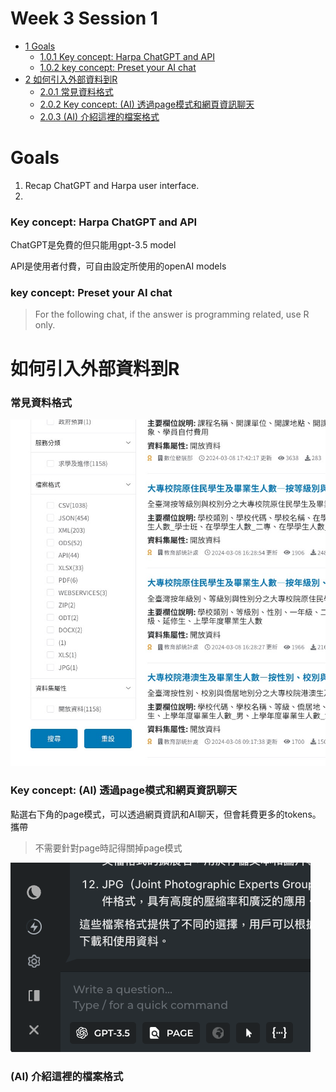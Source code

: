 # Week 3 Session 1


- [<span class="toc-section-number">1</span> Goals](#goals)
  - [<span class="toc-section-number">1.0.1</span> Key concept: Harpa
    ChatGPT and API](#key-concept-harpa-chatgpt-and-api)
  - [<span class="toc-section-number">1.0.2</span> key concept: Preset
    your AI chat](#key-concept-preset-your-ai-chat)
- [<span class="toc-section-number">2</span>
  如何引入外部資料到R](#如何引入外部資料到r)
  - [<span class="toc-section-number">2.0.1</span>
    常見資料格式](#常見資料格式)
  - [<span class="toc-section-number">2.0.2</span> Key concept: (AI)
    透過page模式和網頁資訊聊天](#key-concept-ai-透過page模式和網頁資訊聊天)
  - [<span class="toc-section-number">2.0.3</span> (AI)
    介紹這裡的檔案格式](#ai-介紹這裡的檔案格式)

# Goals

1.  Recap ChatGPT and Harpa user interface.
2.  

### Key concept: Harpa ChatGPT and API

ChatGPT是免費的但只能用gpt-3.5 model

API是使用者付費，可自由設定所使用的openAI models

### key concept: Preset your AI chat

> For the following chat, if the answer is programming related, use R
> only.

# 如何引入外部資料到R

### 常見資料格式

![](../img/2024-03-09-06-36-20.png)

### Key concept: (AI) 透過page模式和網頁資訊聊天

點選右下角的page模式，可以透過網頁資訊和AI聊天，但會耗費更多的tokens。攜帶

> 不需要針對page時記得關掉page模式

![](../img/2024-03-09-06-40-50.png)

### (AI) 介紹這裡的檔案格式
